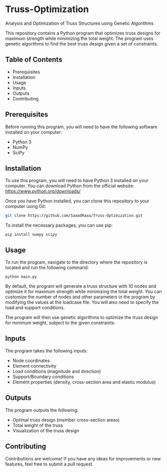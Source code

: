# Truss-Optimization
Analysis and Optimization of Truss Structures using Genetic Algorithms

This repository contains a Python program that optimizes truss designs for maximum strength while minimizing the total weight. The program uses genetic algorithms to find the best truss design given a set of constraints.

## Table of Contents
* Prerequisites
* Installation
* Usage
* Inputs
* Outputs
* Contributing

## Prerequisites
Before running this program, you will need to have the following software installed on your computer:
* Python 3
* NumPy
* SciPy

## Installation
To use this program, you will need to have Python 3 installed on your computer. You can download Python from the official website: https://www.python.org/downloads/

Once you have Python installed, you can clone this repository to your computer using Git:

```bash
git clone https://github.com/SaaadRaaa/Truss-Optimization.git
```

To install the necessary packages, you can use pip:

```terminal
pip install numpy scipy
```

## Usage
To run the program, navigate to the directory where the repository is located and run the following command:

```terminal
python main.py
```
By default, the program will generate a truss structure with 10 nodes and optimize it for maximum strength while minimizing the total weight. You can customize the number of nodes and other parameters in the program by modifying the values at the loadcase file. You will also need to specify the load and support conditions.

The program will then use genetic algorithms to optimize the truss design for minimum weight, subject to the given constraints.

## Inputs
The program takes the following inputs:

* Node coordinates
* Element connectivity
* Load conditions (magnitude and direction)
* Support/Boundary conditions
* Element properties (density, cross-section area and elastic modulus)

## Outputs
The program outputs the following:

* Optimal truss design (member cross-section areas)
* Total weight of the truss
* Visualization of the truss design

## Contributing
Contributions are welcome! If you have any ideas for improvements or new features, feel free to submit a pull request.
